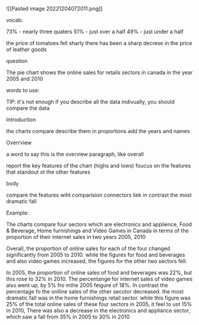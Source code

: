 ![[Pasted image 20221204072011.png]]

vocab:

73% - nearly three quaters 
51% - just over a half
49% - just under a half

the price of tomatoes fell sharly
there has been a sharp decrese in the price of leather goods



question

The pie chart shows the online sales for retails sectors in canada in the year 2005 and 2010

words to use:

TIP: it's not enough if you describe all the data indivually, you should compare the data

Introduction

the charts compare 
describe them in proportions
add the years and names

Overrview

a word to say this is the overview paragraph, like overall

report the key features of the chart (highs and lows)
foucus on the features that standout ot the other features

body

compare the features wiht comparision connectors liek
in contrast
the most dramatic fall

Example:

The charts compare four sectors which are electronics and applience, Food & Beverage, Home furnishings and Video Games in Canada in terms of the proportion of their internet sales in two years 2005, 2010

Overall, the proportion of online sales for each of the four changed significantly from 2005 to 2010. while the figures for food and beverages and also video games increased, the figures for the other two sectors fell.

In 2005, the proportion of online sales of food and beverages was 22%, but this rose to 32% in 2010. The percentange for internet sales of video games also went up, by  5% fro mthe 2005 feigure of 18%. In contrast the percentage fo the onlline sales of the other secotor decreased. the most dramatic fall was in the home furnishings retail sector. while this figure was 25% of the total online sales of these four sectors in 2005, it feel to ust 15% in 2010, There was also a decrease in the electronics and appliance sector, which saw a fall from 35% in 2005 to 30% in 2010


